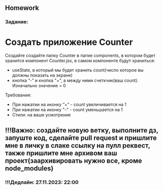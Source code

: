 ## Homework

### Задание:

# Создать приложение Counter

Создайте создайте папку Counter в папке components, в котором будет хранится компонент Counter.jsx, в самом компоненте будут храниться:

- useState, в который мы будет хранить count(число которое вы должны показать на экране)
- кнопка “-” и кнопка "+", а между ними счеткчик(ваш count). Изначально значение = 0

Требования:

- При нажатии на иконку “+” - count увеличивается на 1
- При нажатии на иконку "-" - count уменьшается на 1
- Стили: на ваше усмотрение

## !!!Важно: создайте новую ветку, выполните дз, запуште код, сделайте pull request и пришлите мне в личку в слаке ссылку на пулл реквест, также пришлите мне архивом ваш проект(заархивировать нужно все, кроме node_modules)

### !!!Дедлайн: 27.11.2023: 22:00
